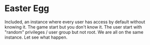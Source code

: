 # Easter Egg

Included, an instance where every user has access by default without knowing it.
The game start but you don't know it.
The user start with "random" privileges / user group but not root.
We are all on the same instance. Let see what happen.
